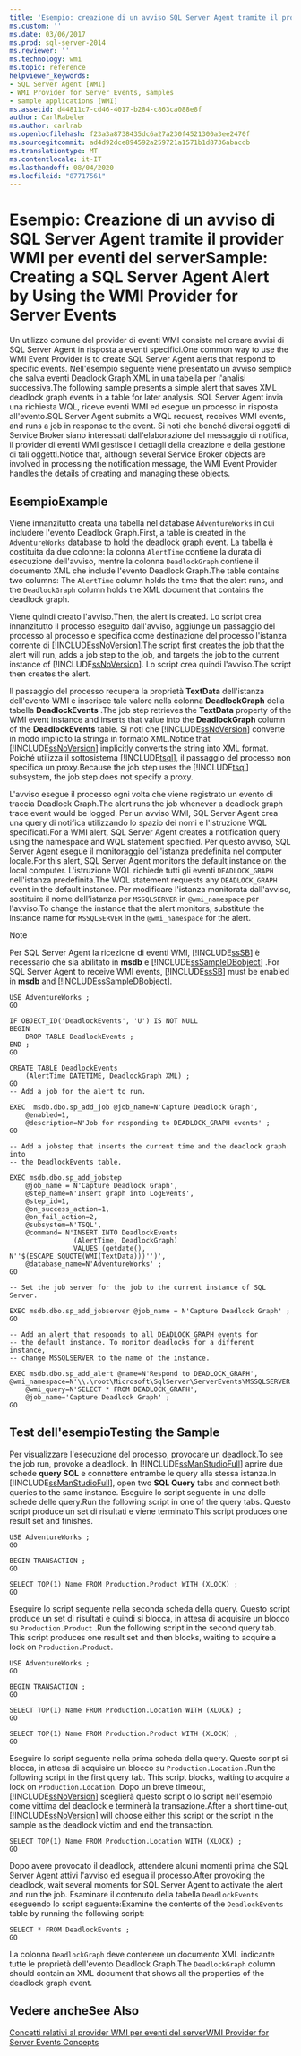 ```yaml
---
title: 'Esempio: creazione di un avviso SQL Server Agent tramite il provider WMI per eventi del server | Microsoft Docs'
ms.custom: ''
ms.date: 03/06/2017
ms.prod: sql-server-2014
ms.reviewer: ''
ms.technology: wmi
ms.topic: reference
helpviewer_keywords:
- SQL Server Agent [WMI]
- WMI Provider for Server Events, samples
- sample applications [WMI]
ms.assetid: d44811c7-cd46-4017-b284-c863ca088e8f
author: CarlRabeler
ms.author: carlrab
ms.openlocfilehash: f23a3a8738435dc6a27a230f4521300a3ee2470f
ms.sourcegitcommit: ad4d92dce894592a259721a1571b1d8736abacdb
ms.translationtype: MT
ms.contentlocale: it-IT
ms.lasthandoff: 08/04/2020
ms.locfileid: "87717561"
---
```

# <a name="sample-creating-a-sql-server-agent-alert-by-using-the-wmi-provider-for-server-events"></a><span data-ttu-id="b85e7-102">Esempio: Creazione di un avviso di SQL Server Agent tramite il provider WMI per eventi del server</span><span class="sxs-lookup"><span data-stu-id="b85e7-102">Sample: Creating a SQL Server Agent Alert by Using the WMI Provider for Server Events</span></span>
  <span data-ttu-id="b85e7-103">Un utilizzo comune del provider di eventi WMI consiste nel creare avvisi di SQL Server Agent in risposta a eventi specifici.</span><span class="sxs-lookup"><span data-stu-id="b85e7-103">One common way to use the WMI Event Provider is to create SQL Server Agent alerts that respond to specific events.</span></span> <span data-ttu-id="b85e7-104">Nell'esempio seguente viene presentato un avviso semplice che salva eventi Deadlock Graph XML in una tabella per l'analisi successiva.</span><span class="sxs-lookup"><span data-stu-id="b85e7-104">The following sample presents a simple alert that saves XML deadlock graph events in a table for later analysis.</span></span> <span data-ttu-id="b85e7-105">SQL Server Agent invia una richiesta WQL, riceve eventi WMI ed esegue un processo in risposta all'evento.</span><span class="sxs-lookup"><span data-stu-id="b85e7-105">SQL Server Agent submits a WQL request, receives WMI events, and runs a job in response to the event.</span></span> <span data-ttu-id="b85e7-106">Si noti che benché diversi oggetti di Service Broker siano interessati dall'elaborazione del messaggio di notifica, il provider di eventi WMI gestisce i dettagli della creazione e della gestione di tali oggetti.</span><span class="sxs-lookup"><span data-stu-id="b85e7-106">Notice that, although several Service Broker objects are involved in processing the notification message, the WMI Event Provider handles the details of creating and managing these objects.</span></span>  
  
## <a name="example"></a><span data-ttu-id="b85e7-107">Esempio</span><span class="sxs-lookup"><span data-stu-id="b85e7-107">Example</span></span>  
 <span data-ttu-id="b85e7-108">Viene innanzitutto creata una tabella nel database `AdventureWorks` in cui includere l'evento Deadlock Graph.</span><span class="sxs-lookup"><span data-stu-id="b85e7-108">First, a table is created in the `AdventureWorks` database to hold the deadlock graph event.</span></span> <span data-ttu-id="b85e7-109">La tabella è costituita da due colonne: la colonna `AlertTime` contiene la durata di esecuzione dell'avviso, mentre la colonna `DeadlockGraph` contiene il documento XML che include l'evento Deadlock Graph.</span><span class="sxs-lookup"><span data-stu-id="b85e7-109">The table contains two columns: The `AlertTime` column holds the time that the alert runs, and the `DeadlockGraph` column holds the XML document that contains the deadlock graph.</span></span>  
  
 <span data-ttu-id="b85e7-110">Viene quindi creato l'avviso.</span><span class="sxs-lookup"><span data-stu-id="b85e7-110">Then, the alert is created.</span></span> <span data-ttu-id="b85e7-111">Lo script crea innanzitutto il processo eseguito dall'avviso, aggiunge un passaggio del processo al processo e specifica come destinazione del processo l'istanza corrente di [!INCLUDE[ssNoVersion](../../includes/ssnoversion-md.md)].</span><span class="sxs-lookup"><span data-stu-id="b85e7-111">The script first creates the job that the alert will run, adds a job step to the job, and targets the job to the current instance of [!INCLUDE[ssNoVersion](../../includes/ssnoversion-md.md)].</span></span> <span data-ttu-id="b85e7-112">Lo script crea quindi l'avviso.</span><span class="sxs-lookup"><span data-stu-id="b85e7-112">The script then creates the alert.</span></span>  
  
 <span data-ttu-id="b85e7-113">Il passaggio del processo recupera la proprietà **TextData** dell'istanza dell'evento WMI e inserisce tale valore nella colonna **DeadlockGraph** della tabella **DeadlockEvents** .</span><span class="sxs-lookup"><span data-stu-id="b85e7-113">The job step retrieves the **TextData** property of the WMI event instance and inserts that value into the **DeadlockGraph** column of the **DeadlockEvents** table.</span></span> <span data-ttu-id="b85e7-114">Si noti che [!INCLUDE[ssNoVersion](../../includes/ssnoversion-md.md)] converte in modo implicito la stringa in formato XML.</span><span class="sxs-lookup"><span data-stu-id="b85e7-114">Notice that [!INCLUDE[ssNoVersion](../../includes/ssnoversion-md.md)] implicitly converts the string into XML format.</span></span> <span data-ttu-id="b85e7-115">Poiché utilizza il sottosistema [!INCLUDE[tsql](../../includes/tsql-md.md)], il passaggio del processo non specifica un proxy.</span><span class="sxs-lookup"><span data-stu-id="b85e7-115">Because the job step uses the [!INCLUDE[tsql](../../includes/tsql-md.md)] subsystem, the job step does not specify a proxy.</span></span>  
  
 <span data-ttu-id="b85e7-116">L'avviso esegue il processo ogni volta che viene registrato un evento di traccia Deadlock Graph.</span><span class="sxs-lookup"><span data-stu-id="b85e7-116">The alert runs the job whenever a deadlock graph trace event would be logged.</span></span> <span data-ttu-id="b85e7-117">Per un avviso WMI, SQL Server Agent crea una query di notifica utilizzando lo spazio dei nomi e l'istruzione WQL specificati.</span><span class="sxs-lookup"><span data-stu-id="b85e7-117">For a WMI alert, SQL Server Agent creates a notification query using the namespace and WQL statement specified.</span></span> <span data-ttu-id="b85e7-118">Per questo avviso, SQL Server Agent esegue il monitoraggio dell'istanza predefinita nel computer locale.</span><span class="sxs-lookup"><span data-stu-id="b85e7-118">For this alert, SQL Server Agent monitors the default instance on the local computer.</span></span> <span data-ttu-id="b85e7-119">L'istruzione WQL richiede tutti gli eventi `DEADLOCK_GRAPH` nell'istanza predefinita.</span><span class="sxs-lookup"><span data-stu-id="b85e7-119">The WQL statement requests any `DEADLOCK_GRAPH` event in the default instance.</span></span> <span data-ttu-id="b85e7-120">Per modificare l'istanza monitorata dall'avviso, sostituire il nome dell'istanza per `MSSQLSERVER` in `@wmi_namespace` per l'avviso.</span><span class="sxs-lookup"><span data-stu-id="b85e7-120">To change the instance that the alert monitors, substitute the instance name for `MSSQLSERVER` in the `@wmi_namespace` for the alert.</span></span>  
  
> [!NOTE]  
>  <span data-ttu-id="b85e7-121">Per SQL Server Agent la ricezione di eventi WMI, [!INCLUDE[ssSB](../../includes/sssb-md.md)] è necessario che sia abilitato in **msdb** e [!INCLUDE[ssSampleDBobject](../../includes/sssampledbobject-md.md)] .</span><span class="sxs-lookup"><span data-stu-id="b85e7-121">For SQL Server Agent to receive WMI events, [!INCLUDE[ssSB](../../includes/sssb-md.md)] must be enabled in **msdb** and [!INCLUDE[ssSampleDBobject](../../includes/sssampledbobject-md.md)].</span></span>  
  
```  
USE AdventureWorks ;  
GO  
  
IF OBJECT_ID('DeadlockEvents', 'U') IS NOT NULL  
BEGIN  
    DROP TABLE DeadlockEvents ;  
END ;  
GO  
  
CREATE TABLE DeadlockEvents  
    (AlertTime DATETIME, DeadlockGraph XML) ;  
GO  
-- Add a job for the alert to run.  
  
EXEC  msdb.dbo.sp_add_job @job_name=N'Capture Deadlock Graph',   
    @enabled=1,   
    @description=N'Job for responding to DEADLOCK_GRAPH events' ;  
GO  
  
-- Add a jobstep that inserts the current time and the deadlock graph into  
-- the DeadlockEvents table.  
  
EXEC msdb.dbo.sp_add_jobstep  
    @job_name = N'Capture Deadlock Graph',  
    @step_name=N'Insert graph into LogEvents',  
    @step_id=1,   
    @on_success_action=1,   
    @on_fail_action=2,   
    @subsystem=N'TSQL',   
    @command= N'INSERT INTO DeadlockEvents  
                (AlertTime, DeadlockGraph)  
                VALUES (getdate(), N''$(ESCAPE_SQUOTE(WMI(TextData)))'')',  
    @database_name=N'AdventureWorks' ;  
GO  
  
-- Set the job server for the job to the current instance of SQL Server.  
  
EXEC msdb.dbo.sp_add_jobserver @job_name = N'Capture Deadlock Graph' ;  
GO  
  
-- Add an alert that responds to all DEADLOCK_GRAPH events for  
-- the default instance. To monitor deadlocks for a different instance,  
-- change MSSQLSERVER to the name of the instance.  
  
EXEC msdb.dbo.sp_add_alert @name=N'Respond to DEADLOCK_GRAPH',   
@wmi_namespace=N'\\.\root\Microsoft\SqlServer\ServerEvents\MSSQLSERVER',   
    @wmi_query=N'SELECT * FROM DEADLOCK_GRAPH',   
    @job_name='Capture Deadlock Graph' ;  
GO  
```  
  
## <a name="testing-the-sample"></a><span data-ttu-id="b85e7-122">Test dell'esempio</span><span class="sxs-lookup"><span data-stu-id="b85e7-122">Testing the Sample</span></span>  
 <span data-ttu-id="b85e7-123">Per visualizzare l'esecuzione del processo, provocare un deadlock.</span><span class="sxs-lookup"><span data-stu-id="b85e7-123">To see the job run, provoke a deadlock.</span></span> <span data-ttu-id="b85e7-124">In [!INCLUDE[ssManStudioFull](../../includes/ssmanstudiofull-md.md)] aprire due schede **query SQL** e connettere entrambe le query alla stessa istanza.</span><span class="sxs-lookup"><span data-stu-id="b85e7-124">In [!INCLUDE[ssManStudioFull](../../includes/ssmanstudiofull-md.md)], open two **SQL Query** tabs and connect both queries to the same instance.</span></span> <span data-ttu-id="b85e7-125">Eseguire lo script seguente in una delle schede delle query.</span><span class="sxs-lookup"><span data-stu-id="b85e7-125">Run the following script in one of the query tabs.</span></span> <span data-ttu-id="b85e7-126">Questo script produce un set di risultati e viene terminato.</span><span class="sxs-lookup"><span data-stu-id="b85e7-126">This script produces one result set and finishes.</span></span>  
  
```  
USE AdventureWorks ;  
GO  
  
BEGIN TRANSACTION ;  
GO  
  
SELECT TOP(1) Name FROM Production.Product WITH (XLOCK) ;  
GO  
```  
  
 <span data-ttu-id="b85e7-127">Eseguire lo script seguente nella seconda scheda della query. Questo script produce un set di risultati e quindi si blocca, in attesa di acquisire un blocco su `Production.Product` .</span><span class="sxs-lookup"><span data-stu-id="b85e7-127">Run the following script in the second query tab. This script produces one result set and then blocks, waiting to acquire a lock on `Production.Product`.</span></span>  
  
```  
USE AdventureWorks ;  
GO  
  
BEGIN TRANSACTION ;  
GO  
  
SELECT TOP(1) Name FROM Production.Location WITH (XLOCK) ;  
GO  
  
SELECT TOP(1) Name FROM Production.Product WITH (XLOCK) ;  
GO  
```  
  
 <span data-ttu-id="b85e7-128">Eseguire lo script seguente nella prima scheda della query. Questo script si blocca, in attesa di acquisire un blocco su `Production.Location` .</span><span class="sxs-lookup"><span data-stu-id="b85e7-128">Run the following script in the first query tab. This script blocks, waiting to acquire a lock on `Production.Location`.</span></span> <span data-ttu-id="b85e7-129">Dopo un breve timeout, [!INCLUDE[ssNoVersion](../../includes/ssnoversion-md.md)] sceglierà questo script o lo script nell'esempio come vittima del deadlock e terminerà la transazione.</span><span class="sxs-lookup"><span data-stu-id="b85e7-129">After a short time-out, [!INCLUDE[ssNoVersion](../../includes/ssnoversion-md.md)] will choose either this script or the script in the sample as the deadlock victim and end the transaction.</span></span>  
  
```  
SELECT TOP(1) Name FROM Production.Location WITH (XLOCK) ;  
GO  
```  
  
 <span data-ttu-id="b85e7-130">Dopo avere provocato il deadlock, attendere alcuni momenti prima che SQL Server Agent attivi l'avviso ed esegua il processo.</span><span class="sxs-lookup"><span data-stu-id="b85e7-130">After provoking the deadlock, wait several moments for SQL Server Agent to activate the alert and run the job.</span></span> <span data-ttu-id="b85e7-131">Esaminare il contenuto della tabella `DeadlockEvents` eseguendo lo script seguente:</span><span class="sxs-lookup"><span data-stu-id="b85e7-131">Examine the contents of the `DeadlockEvents` table by running the following script:</span></span>  
  
```  
SELECT * FROM DeadlockEvents ;  
GO  
```  
  
 <span data-ttu-id="b85e7-132">La colonna `DeadlockGraph` deve contenere un documento XML indicante tutte le proprietà dell'evento Deadlock Graph.</span><span class="sxs-lookup"><span data-stu-id="b85e7-132">The `DeadlockGraph` column should contain an XML document that shows all the properties of the deadlock graph event.</span></span>  
  
## <a name="see-also"></a><span data-ttu-id="b85e7-133">Vedere anche</span><span class="sxs-lookup"><span data-stu-id="b85e7-133">See Also</span></span>  
 [<span data-ttu-id="b85e7-134">Concetti relativi al provider WMI per eventi del server</span><span class="sxs-lookup"><span data-stu-id="b85e7-134">WMI Provider for Server Events Concepts</span></span>](wmi-provider-for-server-events-concepts.md)  
  
  
